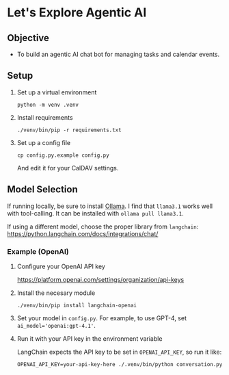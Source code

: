 # Let's Explore Agentic AI

## Objective

- To build an agentic AI chat bot for managing tasks and calendar events.

## Setup

1. Set up a virtual environment

    ```shell
    python -m venv .venv
    ```

2. Install requirements

    ```shell
    ./venv/bin/pip -r requirements.txt
    ```

3. Set up a config file

    ```shell
    cp config.py.example config.py
    ```

    And edit it for your CalDAV settings.

## Model Selection

If running locally, be sure to install [Ollama](https://ollama.com/). I find that `llama3.1` works well with tool-calling. It can be installed with `ollama pull llama3.1`.

If using a different model, choose the proper library from `langchain`: <https://python.langchain.com/docs/integrations/chat/>

### Example (OpenAI)

1. Configure your OpenAI API key

    <https://platform.openai.com/settings/organization/api-keys>

2. Install the necesary module

    ```shell
    ./venv/bin/pip install langchain-openai
    ```

3. Set your model in `config.py`. For example, to use GPT-4, set `ai_model='openai:gpt-4.1'`.

4. Run it with your API key in the environment variable

    LangChain expects the API key to be set in `OPENAI_API_KEY`, so run it like:

    ```shell
    OPENAI_API_KEY=your-api-key-here ./.venv/bin/python conversation.py
    ```
